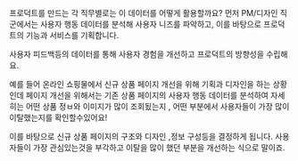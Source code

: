 
프로덕트를 만드는 각 직무별로는 이 데이터를 어떻게 활용할까요?
먼저 PM/디자인 직군에서는 사용자 행동 데이터를 분석해 사용자 니즈를 파악하고, 이를 바탕으로 프로덕트의 기능과 서비스를 기획합니다.

사용자 피드백등의 데이터를 통해 사용자 경험을 개선하고 프로덕트의 방향성을 수립해요.

예를 들어 온라인 쇼핑물에서 신규 상품 페이지 개선을 위해 기획과 디자인을 하는 상황인데 
페이지 개선을 위해서는 기존 상품 페이지의 사용자 행동 데이터를 분석하여 자세히는 어떤 상품 정ㅂ와 이미지가 많이 조회됬는지 , 어떤 부분에서 사용자들이 가장 많이 이탈했는지를 확인할수있어요!


이를 바탕으로 신규 상품 페이지의 구조와 디자인 ,정보 구성등을 결정하게 됩니다.
사용자들이 가장 관심있는것을 부각하고 이탈을 많이 했던 부분을 개선하는 식으로 말이죠.

